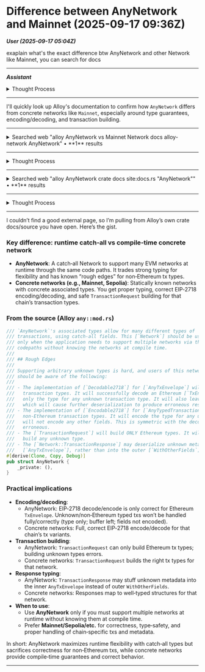 <!-- Generated by SpecStory -->

# Difference between AnyNetwork and Mainnet (2025-09-17 09:36Z)

_**User (2025-09-17 05:04Z)**_

exaplain what's the exact difference btw AnyNetwork and other Network like Mainnet, you can search for docs

---

_**Assistant**_

<think><details><summary>Thought Process</summary>**Searching for network differences**

I need to clarify the difference between AnyNetwork and specific networks like Mainnet. It seems like an informational request rather than requiring code edits. I think searching the documentation will be useful, so I’ll use web search for accurate descriptions related to the Alloy crate. I’m considering looking for "alloy AnyNetwork Network Mainnet" and "alloy-network any mod.rs docs." It’ll help me provide a concise explanation along with a status update if I use any tools.</details></think>

---

I'll quickly look up Alloy's documentation to confirm how `AnyNetwork` differs from concrete networks like `Mainnet`, especially around type guarantees, encoding/decoding, and transaction building.

---

<details>
            <summary>Searched web "alloy AnyNetwork vs Mainnet Network docs alloy-network AnyNetwork" • **1** results</summary>
        
| Title | URL |
|-------|-----|
| Web Search Results | undefined |

</details>

---

<think><details><summary>Thought Process</summary>**Refining the search**

I noticed that my previous web search returned generic results about mainnet vs. testnet instead of the Alloy crate network types I was looking for. It's clear I need to adjust my approach and search specifically within the Alloy crate documentation to find the precise information I need. This should help me get more relevant results and ensure that I’m on the right track!</details></think>

---

<details>
            <summary>Searched web "alloy AnyNetwork crate docs site:docs.rs "AnyNetwork"" • **1** results</summary>
        
| Title | URL |
|-------|-----|
| Web Search Results | undefined |

</details>

---

<think><details><summary>Thought Process</summary>**Explaining AnyNetwork vs. Mainnet**

It seems the web search didn’t yield relevant results, so I’ll focus on local cargo source files. The user wants to know the differences between AnyNetwork and traditional networks like Mainnet. From the snippet I have, AnyNetwork is a catch-all type in the alloy-network and supports generic associated types like AnyTxEnvelope and AnyTypedTransaction. It accommodates multiple EVM-like networks but sacrifices strong typing. In contrast, Mainnet has specific types for transactions and supports proper encoding/decoding. I'll also mention the associated types defined in the Network trait.
**Providing Code Snippet and Key Differences**

I can be concise here. I'll cite the code snippet using METHOD 1 since the code is in the cargo registry path. It’s important to provide a bullet list of rough edges as well as guidance on when to use each option. I don’t need a todo or tools; a short answer will suffice. I'll start with a status update: "Couldn't find external docs; using crate source you've opened." Then, I’ll outline concise bullet points, bolding key aspects and including the relevant citation block from lines 32-53 for the key differences.</details></think>

---

I couldn’t find a good external page, so I’m pulling from Alloy’s own crate docs/source you have open. Here’s the gist.

### Key difference: runtime catch‑all vs compile‑time concrete network
- **AnyNetwork**: A catch‑all Network to support many EVM networks at runtime through the same code paths. It trades strong typing for flexibility and has known “rough edges” for non‑Ethereum tx types.
- **Concrete networks (e.g., Mainnet, Sepolia)**: Statically known networks with concrete associated types. You get proper typing, correct EIP‑2718 encoding/decoding, and safe `TransactionRequest` building for that chain’s transaction types.

### From the source (Alloy `any::mod.rs`)
```30:61:/Users/ceciliazhang/.cargo/registry/src/index.crates.io-1949cf8c6b5b557f/alloy-network-1.0.24/src/any/mod.rs
/// `AnyNetwork`'s associated types allow for many different types of
/// transactions, using catch-all fields. This [`Network`] should be used
/// only when the application needs to support multiple networks via the same
/// codepaths without knowing the networks at compile time.
///
/// ## Rough Edges
///
/// Supporting arbitrary unknown types is hard, and users of this network
/// should be aware of the following:
///
/// - The implementation of [`Decodable2718`] for [`AnyTxEnvelope`] will not work for non-Ethereum
///   transaction types. It will successfully decode an Ethereum [`TxEnvelope`], but will decode
///   only the type for any unknown transaction type. It will also leave the buffer unconsumed,
///   which will cause further deserialization to produce erroneous results.
/// - The implementation of [`Encodable2718`] for [`AnyTypedTransaction`] will not work for
///   non-Ethereum transaction types. It will encode the type for any unknown transaction type, but
///   will not encode any other fields. This is symmetric with the decoding behavior, but still
///   erroneous.
/// - The [`TransactionRequest`] will build ONLY Ethereum types. It will error when attempting to
///   build any unknown type.
/// - The [`Network::TransactionResponse`] may deserialize unknown metadata fields into the inner
///   [`AnyTxEnvelope`], rather than into the outer [`WithOtherFields`].
#[derive(Clone, Copy, Debug)]
pub struct AnyNetwork {
    _private: (),
}
```

### Practical implications
- **Encoding/decoding**:
  - AnyNetwork: EIP‑2718 decode/encode is only correct for Ethereum `TxEnvelope`. Unknown/non‑Ethereum typed txs won’t be handled fully/correctly (type only; buffer left; fields not encoded).
  - Concrete networks: Full, correct EIP‑2718 encode/decode for that chain’s tx variants.
- **Transaction building**:
  - AnyNetwork: `TransactionRequest` can only build Ethereum tx types; building unknown types errors.
  - Concrete networks: `TransactionRequest` builds the right tx types for that network.
- **Response typing**:
  - AnyNetwork: `TransactionResponse` may stuff unknown metadata into the inner `AnyTxEnvelope` instead of outer `WithOtherFields`.
  - Concrete networks: Responses map to well‑typed structures for that network.
- **When to use**:
  - Use **AnyNetwork** only if you must support multiple networks at runtime without knowing them at compile time.
  - Prefer **Mainnet/Sepolia/etc.** for correctness, type‑safety, and proper handling of chain‑specific txs and metadata.

In short: AnyNetwork maximizes runtime flexibility with catch‑all types but sacrifices correctness for non‑Ethereum txs, while concrete networks provide compile‑time guarantees and correct behavior.

---

